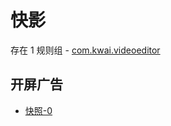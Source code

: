 # 快影

存在 1 规则组 - [com.kwai.videoeditor](/src/apps/com.kwai.videoeditor.ts)

## 开屏广告

- [快照-0](https://gkd-kit.gitee.io/import/12472610)
